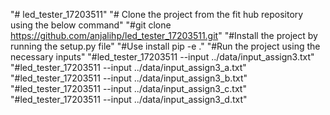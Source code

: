 "# led_tester_17203511" 
"# Clone the project from the fit hub repository using the below command"
"#git clone https://github.com/anjalihp/led_tester_17203511.git"
"#Install the project by running the setup.py file"
"#Use install pip -e ."
"#Run the project using the necessary inputs"
"#led_tester_17203511 --input ../data/input_assign3.txt"
"#led_tester_17203511 --input ../data/input_assign3_a.txt"
"#led_tester_17203511 --input ../data/input_assign3_b.txt"
"#led_tester_17203511 --input ../data/input_assign3_c.txt"
"#led_tester_17203511 --input ../data/input_assign3_d.txt"
